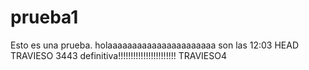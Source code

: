 # prueba1
Esto es una prueba.
holaaaaaaaaaaaaaaaaaaaaaa
son las 12:03
HEAD
TRAVIESO 3443
definitiva!!!!!!!!!!!!!!!!!!!!!!!
TRAVIESO4

